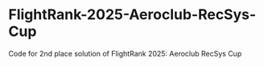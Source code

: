 # FlightRank-2025-Aeroclub-RecSys-Cup
Code for 2nd place solution of FlightRank 2025: Aeroclub RecSys Cup
